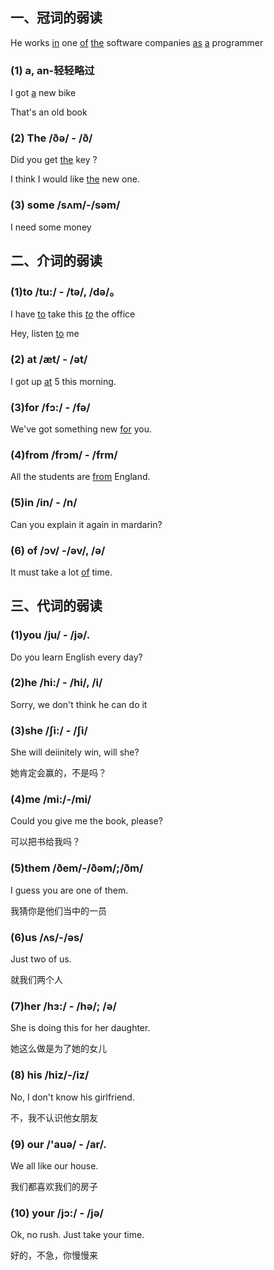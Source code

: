 ## 一、冠词的弱读

He works <u>in</u> one <u>of</u> <u>the</u> software companies <u>as</u> <u>a</u> programmer

### (1) a, an-轻轻略过

I got <u>a</u> new bike

That's an old book

### (2) The /ðə/ - /ð/

Did you get <u>the</u> key ?

I think I would like <u>the</u> new one.

### (3) some /sʌm/-/səm/

I need some money

## 二、介词的弱读

### (1)to /tu:/ - /tə/, /də/。

I have <u>to</u> take this <u>*to*</u> the office

Hey, listen <u>to</u> me

### (2) at /æt/ - /ət/

I got up <u>at</u> 5 this morning.

### (3)for /fɔ:/ - /fə/

We've got something new <u>for</u> you.

### (4)from /frɔm/ - /frm/

All the students are <u>from</u> England.

### (5)in /in/ - /n/

Can you explain it again in mardarin?

### (6) of /ɔv/ -/əv/, /ə/

It must take a lot <u>of</u> time.

## 三、代词的弱读

###  (1)you /ju/ - /jə/.

Do you learn English every day?

### (2)he /hi:/ - /hi/, /i/

Sorry, we don't think he can do it 

### (3)she /ʃi:/ - /ʃi/

She will deiinitely win, will she?

她肯定会赢的，不是吗？

### (4)me /mi:/-/mi/

Could you give me the book, please?

可以把书给我吗？

### (5)them /ðem/-/ðəm/;/ðm/

I guess you are one of them.

我猜你是他们当中的一员

### (6)us /ʌs/-/əs/

Just two of us.

就我们两个人

### (7)her /hɜ:/ - /hə/; /ə/

She is doing this for her daughter.

她这么做是为了她的女儿

### (8) his /hiz/-/iz/

No, I don't know his girlfriend.

不，我不认识他女朋友

### (9) our /'auə/ - /ar/.

We all like our house.

我们都喜欢我们的房子

### (10) your /jɔ:/ - /jə/

Ok, no rush. Just take your time.

好的，不急，你慢慢来
